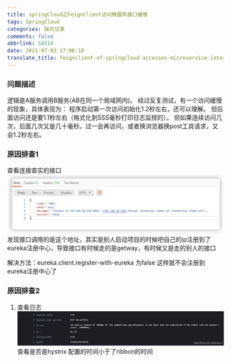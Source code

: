 ```yaml
---
title: springCloud之FeignClient访问微服务接口缓慢
tags: SpringCloud
categories: 踩坑记录
comments: false
abbrlink: 54514
date: 2021-07-03 17:08:10
translate_title: feignclient-of-springcloud-accesses-microservice-interface-slowly
---
```

### 问题描述
逻辑是A服务调用B服务(AB在同一个局域网内)。 经过反复测试，有一个访问缓慢的现象，具体表现为：
程序启动第一次访问初始化1.2秒左右，还可以理解。
但后面访问还是要1.1秒左右（格式化到SSS毫秒打印日志监控的）。
但如果连续访问几次，后面几次又是几十毫秒。过一会再访问，或者换浏览器换post工具请求，又会1.2秒左右。

### 原因排查1
查看连接查实的接口
![请求缓慢2](./bug-sprigCloud/02.png)
发现接口调用的是这个地址，其实是别人启动项目的时候吧自己的ip注册到了eureka注册中心，导致接口有时候走的是getway，有时候又是走的别人的接口

解决方法：eureka.client.register-with-eureka 为false  这样就不会注册到eureka注册中心了
### 原因排查2
1. 查看日志
    ![请求缓慢](./bug-sprigCloud/01.png)
查看是否是hystrix 配置的时间小于了ribbon的时间



